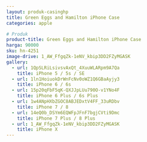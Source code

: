 ```yaml
---
layout: produk-casinghp
title: Green Eggs and Hamilton iPhone Case
categories: apple

# Produk
product-title: Green Eggs and Hamilton iPhone Case
harga: 90000
sku: hn-4251
image-drive: 1_AW_FfgqZk-1eNV_kbip3DD2FZyMGASK
gallery:
  - url: 1QpSLRiLsivsvAxQt_4XuuWLARpm9A7Qa
    title: iPhone 5 / 5s / SE
  - url: 1ln1HoiuokDrWnFcNv0oWZ1Q6GBaAyjy3
    title: iPhone 6 / 6s
  - url: 15p20qFbF5qK-QXJJpLUu790O-v1YNo4F
    title: iPhone 6 Plus / 6s Plus
  - url: 1w4ANpHXbZGOC8ABJEDxtV4FF_33uRDbv
    title: iPhone 7 / 8
  - url: 14eQ0b_DSYm6EQWFpJFnF7bgjCVti9Dmc
    title: iPhone 7 Plus / 8 Plus
  - url: 1_AW_FfgqZk-1eNV_kbip3DD2FZyMGASK
    title: iPhone X
---
```

